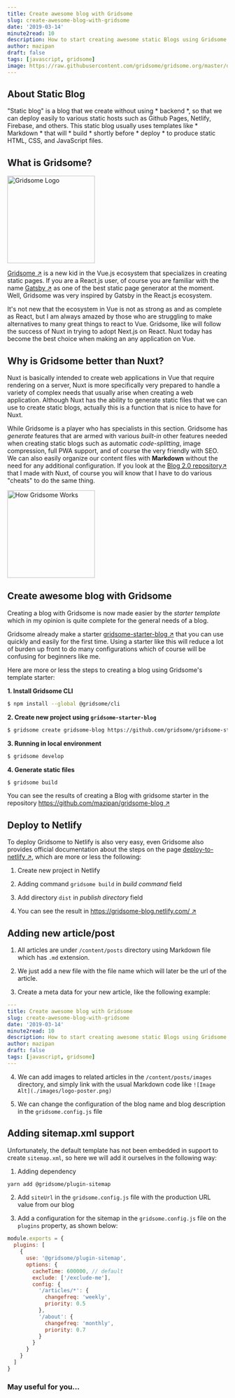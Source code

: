 ```yaml
---
title: Create awesome blog with Gridsome
slug: create-awesome-blog-with-gridsome
date: '2019-03-14'
minute2read: 10
description: How to start creating awesome static Blogs using Gridsome - a Vue.js static site generator in a short time
author: mazipan
draft: false
tags: [javascript, gridsome]
image: https://raw.githubusercontent.com/gridsome/gridsome.org/master/docs/images/how-it-works.png
---
```


## About Static Blog

"Static blog" is a blog that we create without using * backend *, so that we can deploy easily to various static hosts such as Github Pages, Netlify, Firebase, and others. This static blog usually uses templates like * Markdown * that will * build * shortly before * deploy * to produce static HTML, CSS, and JavaScript files.

## What is Gridsome?

<img v-lazyload src="/images/placeholder-1x1.png" data-src="https://gridsome.org/logos/logo-normal-dark.svg" alt="Gridsome Logo" height="200px" width="200px">

[Gridsome ↗️](https://gridsome.org/) is a new kid in the Vue.js ecosystem that specializes in creating static pages. If you are a React.js user, of course you are familiar with the name [Gatsby ↗️](https://www.gatsbyjs.org/) as one of the best static page generator at the moment. Well, Gridsome was very inspired by Gatsby in the React.js ecosystem.

It's not new that the ecosystem in Vue is not as strong as and as complete as React, but I am always amazed by those who are struggling to make alternatives to many great things to react to Vue. Gridsome, like will follow the success of Nuxt in trying to adopt Next.js on React. Nuxt today has become the best choice when making an any application on Vue.

## Why is Gridsome better than Nuxt?

Nuxt is basically intended to create web applications in Vue that require rendering on a server, Nuxt is more specifically very prepared to handle a variety of complex needs that usually arise when creating a web application. Although Nuxt has the ability to generate static files that we can use to create static blogs, actually this is a function that is nice to have for Nuxt.

While Gridsome is a player who has specialists in this section. Gridsome has *generate* features that are armed with various *built-in* other features needed when creating static blogs such as automatic *code-splitting*, image compression, full PWA support, and of course the very friendly with SEO. We can also easily organize our content files with **Markdown** without the need for any additional configuration. If you look at the [Blog 2.0 repository↗️](/blog-2-0-in-nuxtjs) that I made with Nuxt, of course you will know that I have to do various "cheats" to do the same thing.

<img v-lazyload src="/images/placeholder-1x1.png" data-src="https://raw.githubusercontent.com/gridsome/gridsome.org/master/docs/images/how-it-works.png" alt="How Gridsome Works" height="200px" width="200px">

## Create awesome blog with Gridsome

Creating a blog with Gridsome is now made easier by the *starter template* which in my opinion is quite complete for the general needs of a blog.

Gridsome already make a starter [gridsome-starter-blog ↗️](https://github.com/gridsome/gridsome-starter-blog) that you can use quickly and easily for the first time. Using a starter like this will reduce a lot of burden up front to do many configurations which of course will be confusing for beginners like me.

Here are more or less the steps to creating a blog using Gridsome's template starter:

**1. Install Gridsome CLI**

```bash
$ npm install --global @gridsome/cli
```

**2. Create new project using `gridsome-starter-blog`**

```bash
$ gridsome create gridsome-blog https://github.com/gridsome/gridsome-starter-blog.git
```

**3. Running in local environment**

```bash
$ gridsome develop
```

**4. Generate static files**

```bash
$ gridsome build
```

You can see the results of creating a Blog with gridsome starter in the repository [https://github.com/mazipan/gridsome-blog ↗️](https://github.com/mazipan/gridsome-blog)

## Deploy to Netlify

To deploy Gridsome to Netlify is also very easy, even Gridsome also provides official documentation about the steps on the page [deploy-to-netlify ↗️](https://gridsome.org/docs/deploy-to-netlify), which are more or less the following:

1) Create new project in Netlify

2) Adding command `gridsome build` in *build command* field

3) Add directory `dist` in *publish directory* field

4) You can see the result in [https://gridsome-blog.netlify.com/ ↗️](https://gridsome-blog.netlify.com/)

## Adding new article/post

1) All articles are under `/content/posts` directory using Markdown file which has `.md` extension.

2) We just add a new file with the file name which will later be the url of the article.

3) Create a meta data for your new article, like the following example:

```yaml
---
title: Create awesome blog with Gridsome
slug: create-awesome-blog-with-gridsome
date: '2019-03-14'
minute2read: 10
description: How to start creating awesome static Blogs using Gridsome - a Vue.js static site generator in a short time
author: mazipan
draft: false
tags: [javascript, gridsome]
---
```

4) We can add images to related articles in the `/content/posts/images` directory, and simply link with the usual Markdown code like `![Image Alt](./images/logo-poster.png)`

5) We can change the configuration of the blog name and blog description in the `gridsome.config.js` file

## Adding sitemap.xml support

Unfortunately, the default template has not been embedded in support to create `sitemap.xml`, so here we will add it ourselves in the following way:

1. Adding dependency

```bash
yarn add @gridsome/plugin-sitemap
```

2. Add `siteUrl` in the `gridsome.config.js` file with the production URL value from our blog

3. Add a configuration for the sitemap in the `gridsome.config.js` file on the `plugins` property, as shown below:

```javascript
module.exports = {
  plugins: [
    {
      use: '@gridsome/plugin-sitemap',
      options: {
        cacheTime: 600000, // default
        exclude: ['/exclude-me'],
        config: {
          '/articles/*': {
            changefreq: 'weekly',
            priority: 0.5
          },
          '/about': {
            changefreq: 'monthly',
            priority: 0.7
          }
        }
      }
    }
  ]
}
```

### May useful for you...
